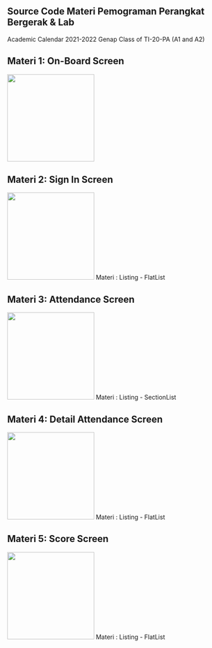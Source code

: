 ## Source Code Materi Pemograman Perangkat Bergerak & Lab

Academic Calendar 2021-2022 Genap
Class of TI-20-PA (A1 and A2)

## Materi 1: On-Board Screen
<img src="https://github.com/FebryFairuz/Pem-Perangkat-Bergerak-2022-2023-Genap/blob/master/ScreenCapture/on-board.png" width="200" />

## Materi 2: Sign In Screen
<img src="https://github.com/FebryFairuz/Pem-Perangkat-Bergerak-2022-2023-Genap/blob/master/ScreenCapture/sign-in.png" width="200" />
Materi : Listing - FlatList

## Materi 3: Attendance Screen
<img src="https://github.com/FebryFairuz/Pem-Perangkat-Bergerak-2022-2023-Genap/blob/master/ScreenCapture/Listing-1.png" width="200" />
Materi : Listing - SectionList


## Materi 4: Detail Attendance Screen
<img src="https://github.com/FebryFairuz/Pem-Perangkat-Bergerak-2022-2023-Genap/blob/master/ScreenCapture/Listing-2.png" width="200" />
Materi : Listing - FlatList

## Materi 5: Score Screen
<img src="https://github.com/FebryFairuz/Pem-Perangkat-Bergerak-2022-2023-Genap/blob/master/ScreenCapture/Listing-2.png" width="200" />
Materi : Listing - FlatList